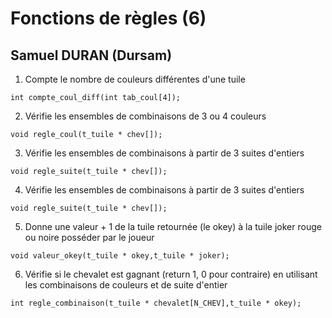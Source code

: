 # Fonctions de règles (6)
## Samuel DURAN (Dursam)


1. Compte le nombre de couleurs différentes d'une tuile
```
int compte_coul_diff(int tab_coul[4]);
```

2. Vérifie les ensembles de combinaisons de 3 ou 4 couleurs
```
void regle_coul(t_tuile * chev[]);
```

3. Vérifie les ensembles de combinaisons à partir de 3 suites d'entiers
```
void regle_suite(t_tuile * chev[]);
```

4. Vérifie les ensembles de combinaisons à partir de 3 suites d'entiers
```
void regle_suite(t_tuile * chev[]);
```

5. Donne une valeur + 1 de la tuile retournée (le okey) à la tuile joker rouge ou noire posséder par le joueur
```
void valeur_okey(t_tuile * okey,t_tuile * joker);
```

6. Vérifie si le chevalet est gagnant (return 1, 0 pour contraire) en utilisant les combinaisons de couleurs et de suite d'entier
```
int regle_combinaison(t_tuile * chevalet[N_CHEV],t_tuile * okey);
```
